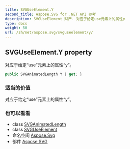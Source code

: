 ```yaml
---
title: SVGUseElement.Y
second_title: Aspose.SVG for .NET API 参考
description: SVGUseElement 财产. 对应于给定use元素上的属性y
type: docs
weight: 50
url: /zh/net/aspose.svg/svguseelement/y/
---
```

## SVGUseElement.Y property

对应于给定“use”元素上的属性“y”。

```csharp
public SVGAnimatedLength Y { get; }
```

### 适当的价值

对应于给定“use”元素上的属性“y”。

### 也可以看看

* class [SVGAnimatedLength](../../../aspose.svg.datatypes/svganimatedlength/)
* class [SVGUseElement](../)
* 命名空间 [Aspose.Svg](../../svguseelement/)
* 部件 [Aspose.SVG](../../../)



